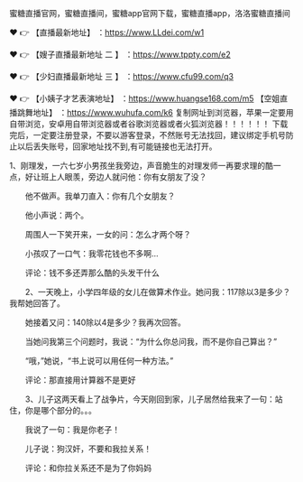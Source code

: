 蜜糖直播官网，蜜糖直播间，蜜糖app官网下载，蜜糖直播app，洛洛蜜糖直播间

❤️ 👉 【直播最新地址】 ：https://www.LLdei.com/w1

❤️ 👉 【嫂子直播最新地址 二 】 ：https://www.tppty.com/e2

❤️ 👉 【少妇直播最新地址  三 】 ：https://www.cfu99.com/q3

❤️ 👉 【小姨子才艺表演地址】 ：https://www.huangse168.com/m5  【空姐直播跳舞地址】 ：https://www.wuhufa.com/k6
复制网址到浏览器，苹果一定要用自带浏览，安卓用自带浏览器或者谷歌浏览器或者火狐浏览器！！！！！！
下载完后，一定要注册登录，不要以游客登录，不然账号无法找回，建议绑定手机号防止以后丢失账号，回家地址找不到,有可能链接也无法打开。

1、刚理发，一六七岁小男孩坐我旁边，声音脆生的对理发师一再要求理的酷一点，好让班上人眼羡，旁边人就问他：你有女朋友了没？

　　他不做声。我单刀直入：你有几个女朋友？

　　他小声说：两个。

　　周围人一下笑开来，一女的问：怎么才两个呀？

　　小孩叹了一口气：我零花钱也不多啊…

　　评论：钱不多还弄那么酷的头发干什么

　　2、一天晚上，小学四年级的女儿在做算术作业。她问我：117除以3是多少？我帮她回答了。

　　她接着又问：140除以4是多少？我再次回答。

　　当她问我第三个问题时，我说：“为什么你总问我，而不是你自己算出？”

　　“哦，”她说，“书上说可以用任何一种方法。”

　　评论：那直接用计算器不是更好

　　3、儿子这两天看上了战争片，今天刚回到家，儿子居然给我来了一句：站住，你是哪个部分的。。。

　　我说了一句：我是你老子！

　　儿子说：狗汉奸，不要和我拉关系！

　　评论：和你拉关系还不是为了你妈妈

